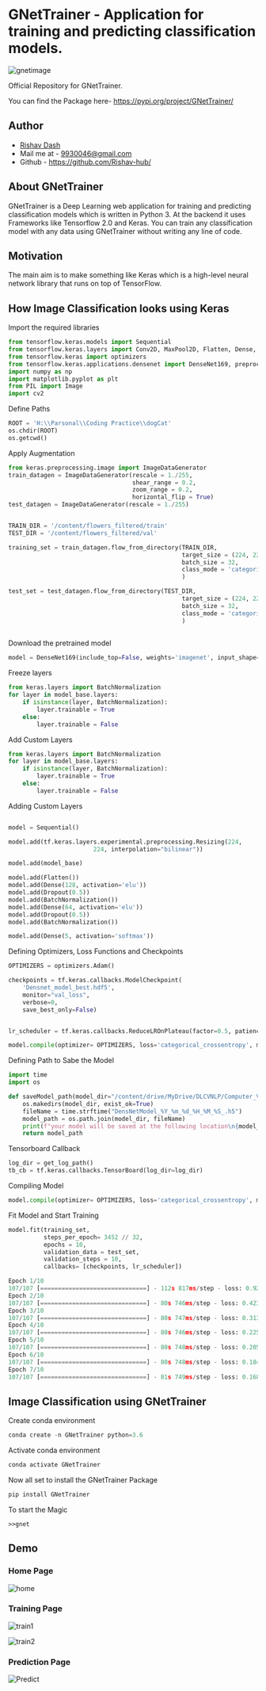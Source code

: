 # GNetTrainer - Application for training and predicting classification models.

![gnetimage](GNetTrainer/static/css/assets/img/GNet.png)

Official Repository for GNetTrainer.

You can find the Package here- https://pypi.org/project/GNetTrainer/

## Author

- [Rishav Dash](https://www.linkedin.com/in/rishdash/)
- Mail me at - 9930046@gmail.com
- Github - https://github.com/Rishav-hub/

## About GNetTrainer

GNetTrainer is a Deep Learning web application for training and predicting classification models which is written in Python 3. At the backend it uses Frameworks like Tensorflow 2.0 and Keras. You can train any classification model with any data using GNetTrainer without writing any line of code.

## Motivation

The main aim is to make something like Keras which is a high-level neural network library that runs on top of TensorFlow.

## How Image Classification looks using Keras

Import the required libraries

```python
from tensorflow.keras.models import Sequential
from tensorflow.keras.layers import Conv2D, MaxPool2D, Flatten, Dense, Dropout
from tensorflow.keras import optimizers
from tensorflow.keras.applications.densenet import DenseNet169, preprocess_input, decode_predictions
import numpy as np
import matplotlib.pyplot as plt
from PIL import Image
import cv2
```
Define Paths
```python
ROOT = 'H:\\Parsonal\\Coding Practice\\dogCat'
os.chdir(ROOT)
os.getcwd()
```

Apply Augmentation
```python
from keras.preprocessing.image import ImageDataGenerator
train_datagen = ImageDataGenerator(rescale = 1./255, 
                                   shear_range = 0.2,
                                   zoom_range = 0.2,
                                   horizontal_flip = True)
test_datagen = ImageDataGenerator(rescale = 1./255)


TRAIN_DIR = '/content/flowers_filtered/train'
TEST_DIR = '/content/flowers_filtered/val'

training_set = train_datagen.flow_from_directory(TRAIN_DIR, 
                                                 target_size = (224, 224),
                                                 batch_size = 32,
                                                 class_mode = 'categorical'
                                                 )

test_set = test_datagen.flow_from_directory(TEST_DIR, 
                                                 target_size = (224, 224),
                                                 batch_size = 32,
                                                 class_mode = 'categorical'
                                                 )
                                        
```
Download the pretrained model

```python
model = DenseNet169(include_top=False, weights='imagenet', input_shape=(224, 224, 3))
```

Freeze layers
```python   
from keras.layers import BatchNormalization
for layer in model_base.layers:
    if isinstance(layer, BatchNormalization):
        layer.trainable = True
    else:
        layer.trainable = False
```

Add Custom Layers

```python
from keras.layers import BatchNormalization
for layer in model_base.layers:
    if isinstance(layer, BatchNormalization):
        layer.trainable = True
    else:
        layer.trainable = False
```
Adding Custom Layers

```python

model = Sequential()

model.add(tf.keras.layers.experimental.preprocessing.Resizing(224, 
                        224, interpolation="bilinear")) 

model.add(model_base)

model.add(Flatten())
model.add(Dense(128, activation='elu'))
model.add(Dropout(0.5))
model.add(BatchNormalization())
model.add(Dense(64, activation='elu'))
model.add(Dropout(0.5))
model.add(BatchNormalization())

model.add(Dense(5, activation='softmax'))
```

Defining Optimizers, Loss Functions and Checkpoints
```python
OPTIMIZERS = optimizers.Adam()

checkpoints = tf.keras.callbacks.ModelCheckpoint(
    'Densnet_model_best.hdf5',
    monitor="val_loss",
    verbose=0,
    save_best_only=False)


lr_scheduler = tf.keras.callbacks.ReduceLROnPlateau(factor=0.5, patience=5) 

model.compile(optimizer= OPTIMIZERS, loss='categorical_crossentropy', metrics=['acc'])
```
Defining Path to Sabe the Model
```python
import time
import os

def saveModel_path(model_dir="/content/drive/MyDrive/DLCVNLP/Computer_Vision/SAVED_MODELS"):
    os.makedirs(model_dir, exist_ok=True)
    fileName = time.strftime("DensNetModel_%Y_%m_%d_%H_%M_%S_.h5")    
    model_path = os.path.join(model_dir, fileName)
    print(f"your model will be saved at the following location\n{model_path}")
    return model_path
```

Tensorboard Callback

```python
log_dir = get_log_path()
tb_cb = tf.keras.callbacks.TensorBoard(log_dir=log_dir)
```

Compiling Model
```python
model.compile(optimizer= OPTIMIZERS, loss='categorical_crossentropy', metrics=['acc'])
```
Fit Model and Start Training

```python
model.fit(training_set, 
          steps_per_epoch= 3452 // 32, 
          epochs = 10,
          validation_data = test_set,
          validation_steps = 10,
          callbacks= [checkpoints, lr_scheduler])
```
```python
Epoch 1/10
107/107 [==============================] - 112s 817ms/step - loss: 0.9201 - acc: 0.6760 - val_loss: 0.5511 - val_acc: 0.8313
Epoch 2/10
107/107 [==============================] - 80s 746ms/step - loss: 0.4234 - acc: 0.8681 - val_loss: 0.3199 - val_acc: 0.8906
Epoch 3/10
107/107 [==============================] - 80s 747ms/step - loss: 0.3139 - acc: 0.9056 - val_loss: 0.2199 - val_acc: 0.9281
Epoch 4/10
107/107 [==============================] - 80s 746ms/step - loss: 0.2258 - acc: 0.9330 - val_loss: 0.2631 - val_acc: 0.9062
Epoch 5/10
107/107 [==============================] - 80s 748ms/step - loss: 0.2054 - acc: 0.9336 - val_loss: 0.2168 - val_acc: 0.9219
Epoch 6/10
107/107 [==============================] - 80s 748ms/step - loss: 0.1848 - acc: 0.9424 - val_loss: 0.3004 - val_acc: 0.9094
Epoch 7/10
107/107 [==============================] - 81s 749ms/step - loss: 0.1687 - acc: 0.9515 - val_loss: 0.2496 - val_acc: 0.9312
```

## Image Classification using GNetTrainer

Create conda environment

```python
conda create -n GNetTrainer python=3.6
```

Activate conda environment

```python
conda activate GNetTrainer
```

Now all set to install the GNetTrainer Package 
```python
pip install GNetTrainer
```
To start the Magic
```terminal
>>gnet
```

## Demo

### Home Page
![home](GNetTrainer/static/css/assets/img/home.JPG)

### Training Page

![train1](GNetTrainer/static/css/assets/img/train1.JPG)

![train2](GNetTrainer/static/css/assets/img/train2.JPG)

### Prediction Page

![Predict](GNetTrainer/static/css/assets/img/predict.JPG)





